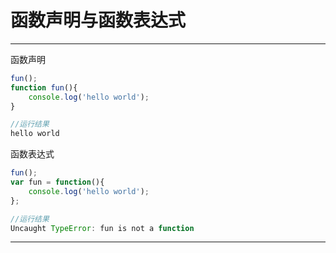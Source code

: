 # 函数声明与函数表达式

---

函数声明

~~~javascript
fun();
function fun(){
    console.log('hello world');
}

//运行结果
hello world
~~~



函数表达式

~~~javascript
fun();
var fun = function(){
    console.log('hello world');
};

//运行结果
Uncaught TypeError: fun is not a function
~~~



---

